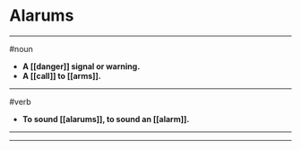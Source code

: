 # Alarums
---
#noun
- **A [[danger]] signal or warning.**
- **A [[call]] to [[arms]].**
---
#verb
- **To sound [[alarums]], to sound an [[alarm]].**
---
---
